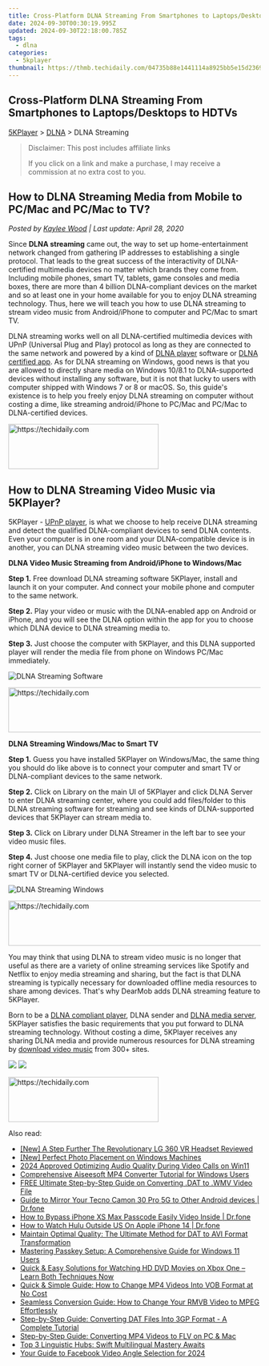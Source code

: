```yaml
---
title: Cross-Platform DLNA Streaming From Smartphones to Laptops/Desktops to HDTVs
date: 2024-09-30T00:30:19.995Z
updated: 2024-09-30T22:18:00.785Z
tags:
  - dlna
categories:
  - 5kplayer
thumbnail: https://thmb.techidaily.com/04735b88e1441114a8925bb5e15d2369f293d2c3a93400105413a698d6a65c62.jpg
---
```


## Cross-Platform DLNA Streaming From Smartphones to Laptops/Desktops to HDTVs

[5KPlayer](https://tools.techidaily.com/5kplayer/products/) \> [DLNA](https://tools.techidaily.com/5kplayer/dlna/) \> DLNA Streaming

>  Disclaimer: This post includes affiliate links
>
>  If you click on a link and make a purchase, I may receive a commission at no extra cost to you.
>

## How to DLNA Streaming Media from Mobile to PC/Mac and PC/Mac to TV?

 _Posted by [Kaylee Wood](https://www.quora.com/profile/Amanda-Hu-21) | Last update: April 28, 2020_

Since **DLNA streaming** came out, the way to set up home-entertainment network changed from gathering IP addresses to establishing a single protocol. That leads to the great success of the interactivity of DLNA-certified multimedia devices no matter which brands they come from. Including mobile phones, smart TV, tablets, game consoles and media boxes, there are more than 4 billion DLNA-compliant devices on the market and so at least one in your home available for you to enjoy DLNA streaming technology. Thus, here we will teach you how to use DLNA streaming to stream video music from Android/iPhone to computer and PC/Mac to smart TV.

DLNA streaming works well on all DLNA-certified multimedia devices with UPnP (Universal Plug and Play) protocol as long as they are connected to the same network and powered by a kind of [DLNA player](https://tools.techidaily.com/5kplayer/dlna/) software or [DLNA certified app](https://tools.techidaily.com/5kplayer/dlna/). As for DLNA streaming on Windows, good news is that you are allowed to directly share media on Windows 10/8.1 to DLNA-supported devices without installing any software, but it is not that lucky to users with computer shipped with Windows 7 or 8 or macOS. So, this guide's existence is to help you freely enjoy DLNA streaming on computer without costing a dime, like streaming android/iPhone to PC/Mac and PC/Mac to DLNA-certified devices.

<!-- affiliate ads begin -->
<a href="https://aligracehair.sjv.io/c/5597632/1997690/19272" target="_top" id="1997690">
  <img src="//a.impactradius-go.com/display-ad/19272-1997690" border="0" alt="https://techidaily.com" width="300" height="90"/>
</a>
<img height="0" width="0" src="https://aligracehair.sjv.io/i/5597632/1997690/19272" style="position:absolute;visibility:hidden;" border="0" />
<!-- affiliate ads end -->

## How to DLNA Streaming Video Music via 5KPlayer?

 5KPlayer - [UPnP player](https://tools.techidaily.com/5kplayer/dlna/), is what we choose to help receive DLNA streaming and detect the qualified DLNA-compliant devices to send DLNA contents. Even your computer is in one room and your DLNA-compatible device is in another, you can DLNA streaming video music between the two devices.

**DLNA Video Music Streaming from Android/iPhone to Windows/Mac**

**Step 1.** Free download DLNA streaming software 5KPlayer, install and launch it on your computer. And connect your mobile phone and computer to the same network.

**Step 2.** Play your video or music with the DLNA-enabled app on Android or iPhone, and you will see the DLNA option within the app for you to choose which DLNA device to DLNA streaming media to. 

**Step 3.** Just choose the computer with 5KPlayer, and this DLNA supported player will render the media file from phone on Windows PC/Mac immediately.

![DLNA Streaming Software](https://www.5kplayer.com/dlna/img/dlna-player.jpg) 

<!-- affiliate ads begin -->
<a href="https://appsumo.8odi.net/c/5597632/2123735/7443" target="_top" id="2123735">
  <img src="//a.impactradius-go.com/display-ad/7443-2123735" border="0" alt="https://techidaily.com" width="600" height="90"/>
</a>
<img height="0" width="0" src="https://appsumo.8odi.net/i/5597632/2123735/7443" style="position:absolute;visibility:hidden;" border="0" />
<!-- affiliate ads end -->

**DLNA Streaming Windows/Mac to Smart TV**

**Step 1\.** Guess you have installed 5KPlayer on Windows/Mac, the same thing you should do like above is to connect your computer and smart TV or DLNA-compliant devices to the same network.

**Step 2.** Click on Library on the main UI of 5KPlayer and click DLNA Server to enter DLNA streaming center, where you could add files/folder to this DLNA streaming software for streaming and see kinds of DLNA-supported devices that 5KPlayer can stream media to.

**Step 3.** Click on Library under DLNA Streamer in the left bar to see your video music files.

**Step 4.** Just choose one media file to play, click the DLNA icon on the top right corner of 5KPlayer and 5KPlayer will instantly send the video music to smart TV or DLNA-certified device you selected.

![DLNA Streaming Windows](https://www.5kplayer.com/dlna/img/dlna-player2.jpg) 

<!-- affiliate ads begin -->
<a href="https://aligracehair.sjv.io/c/5597632/1902294/19272" target="_top" id="1902294">
  <img src="//a.impactradius-go.com/display-ad/19272-1902294" border="0" alt="https://techidaily.com" width="728" height="90"/>
</a>
<img height="0" width="0" src="https://aligracehair.sjv.io/i/5597632/1902294/19272" style="position:absolute;visibility:hidden;" border="0" />
<!-- affiliate ads end -->

You may think that using DLNA to stream video music is no longer that useful as there are a variety of online streaming services like Spotify and Netflix to enjoy media streaming and sharing, but the fact is that DLNA streaming is typically necessary for downloaded offline media resources to share among devices. That's why DearMob adds DLNA streaming feature to 5KPlayer.

Born to be a [DLNA compliant player](https://tools.techidaily.com/5kplayer/dlna/), DLNA sender and [DLNA media server](https://tools.techidaily.com/5kplayer/dlna/), 5KPlayer satisfies the basic requirements that you put forward to DLNA streaming technology. Without costing a dime, 5KPlayer receives any sharing DLNA media and provide numerous resources for DLNA streaming by [download video music](https://tools.techidaily.com/5kplayer/youtube-download/) from 300+ sites.

[![](https://www.5kplayer.com/dlna/../button/freedownwhitewin.png)](https://tools.techidaily.com/5kplayer/products/) [![](https://www.5kplayer.com/dlna/../button/freedownbackmac.png)](https://tools.techidaily.com/5kplayer/products/)

<!-- affiliate ads begin -->
<a href="https://laganoo.pxf.io/c/5597632/1657396/16446" target="_top" id="1657396">
  <img src="//a.impactradius-go.com/display-ad/16446-1657396" border="0" alt="https://techidaily.com" width="300" height="90"/>
</a>
<img height="0" width="0" src="https://laganoo.pxf.io/i/5597632/1657396/16446" style="position:absolute;visibility:hidden;" border="0" />
<!-- affiliate ads end -->

<ins class="adsbygoogle"
     style="display:block"
     data-ad-format="autorelaxed"
     data-ad-client="ca-pub-7571918770474297"
     data-ad-slot="1223367746"></ins>

<ins class="adsbygoogle"
     style="display:block"
     data-ad-client="ca-pub-7571918770474297"
     data-ad-slot="8358498916"
     data-ad-format="auto"
     data-full-width-responsive="true"></ins>

<span class="atpl-alsoreadstyle">Also read:</span>
<div><ul>
<li><a href="https://extra-information.techidaily.com/new-a-step-further-the-revolutionary-lg-360-vr-headset-reviewed/"><u>[New] A Step Further The Revolutionary LG 360 VR Headset Reviewed</u></a></li>
<li><a href="https://extra-approaches.techidaily.com/new-perfect-photo-placement-on-windows-machines/"><u>[New] Perfect Photo Placement on Windows Machines</u></a></li>
<li><a href="https://extra-approaches.techidaily.com/2024-approved-optimizing-audio-quality-during-video-calls-on-win11/"><u>2024 Approved Optimizing Audio Quality During Video Calls on Win11</u></a></li>
<li><a href="https://media-tips.techidaily.com/comprehensive-aiseesoft-mp4-converter-tutorial-for-windows-users/"><u>Comprehensive Aiseesoft MP4 Converter Tutorial for Windows Users</u></a></li>
<li><a href="https://media-tips.techidaily.com/free-ultimate-step-by-step-guide-on-converting-dat-to-wmv-video-file/"><u>FREE Ultimate Step-by-Step Guide on Converting .DAT to .WMV Video File</u></a></li>
<li><a href="https://screen-mirror.techidaily.com/guide-to-mirror-your-tecno-camon-30-pro-5g-to-other-android-devices-drfone-by-drfone-android/"><u>Guide to Mirror Your Tecno Camon 30 Pro 5G to Other Android devices | Dr.fone</u></a></li>
<li><a href="https://iphone-unlock.techidaily.com/how-to-bypass-iphone-xs-max-passcode-easily-video-inside-drfone-by-drfone-ios/"><u>How to Bypass iPhone XS Max Passcode Easily Video Inside | Dr.fone</u></a></li>
<li><a href="https://change-location.techidaily.com/how-to-watch-hulu-outside-us-on-apple-iphone-14-drfone-by-drfone-virtual-ios/"><u>How to Watch Hulu Outside US On Apple iPhone 14 | Dr.fone</u></a></li>
<li><a href="https://media-tips.techidaily.com/maintain-optimal-quality-the-ultimate-method-for-dat-to-avi-format-transformation/"><u>Maintain Optimal Quality: The Ultimate Method for DAT to AVI Format Transformation</u></a></li>
<li><a href="https://win-forum.techidaily.com/mastering-passkey-setup-a-comprehensive-guide-for-windows-11-users/"><u>Mastering Passkey Setup: A Comprehensive Guide for Windows 11 Users</u></a></li>
<li><a href="https://media-tips.techidaily.com/quick-and-easy-solutions-for-watching-hd-dvd-movies-on-xbox-one-learn-both-techniques-now/"><u>Quick & Easy Solutions for Watching HD DVD Movies on Xbox One – Learn Both Techniques Now</u></a></li>
<li><a href="https://media-tips.techidaily.com/quick-and-simple-guide-how-to-change-mp4-videos-into-vob-format-at-no-cost/"><u>Quick & Simple Guide: How to Change MP4 Videos Into VOB Format at No Cost</u></a></li>
<li><a href="https://media-tips.techidaily.com/seamless-conversion-guide-how-to-change-your-rmvb-video-to-mpeg-effortlessly/"><u>Seamless Conversion Guide: How to Change Your RMVB Video to MPEG Effortlessly</u></a></li>
<li><a href="https://media-tips.techidaily.com/step-by-step-guide-converting-dat-files-into-3gp-format-a-complete-tutorial/"><u>Step-by-Step Guide: Converting DAT Files Into 3GP Format - A Complete Tutorial</u></a></li>
<li><a href="https://media-tips.techidaily.com/step-by-step-guide-converting-mp4-videos-to-flv-on-pc-and-mac/"><u>Step-by-Step Guide: Converting MP4 Videos to FLV on PC & Mac</u></a></li>
<li><a href="https://mondly-stories.techidaily.com/1719579728851-top-3-linguistic-hubs-swift-multilingual-mastery-awaits/"><u>Top 3 Linguistic Hubs: Swift Multilingual Mastery Awaits</u></a></li>
<li><a href="https://facebook-video-recording.techidaily.com/your-guide-to-facebook-video-angle-selection-for-2024/"><u>Your Guide to Facebook Video Angle Selection for 2024</u></a></li>
</ul></div>

